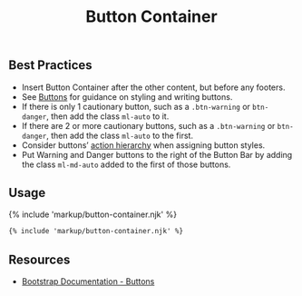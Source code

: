﻿---
title: Button Container
summary: The Button Container collects a series of related buttons at bottom of page.
tags: button container
layout: guide
image: /img/illustrations/illus-button-container.svg
imageAlt: 
social:
  title: Button Container
  description: The Button Container collects a series of related buttons at bottom of page.
  image:
eleventyNavigation:
  key: Button Container
  parent: Components
  order: 70
  excerpt: The Button Container collects a series of related buttons at bottom of page.
  img: /img/illustrations/illus-button-container.svg
---
## Best Practices

- Insert Button Container after the other content, but before any footers.
- See [Buttons](/components/buttons) for guidance on styling and writing buttons.
- If there is only 1 cautionary button, such as a `.btn-warning` or `btn-danger`, then add the class `ml-auto` to it.
- If there are 2 or more cautionary buttons, such as a `.btn-warning` or `btn-danger`, then add the class `ml-auto` to the first.
- Consider buttons’ [action hierarchy](/components/buttons) when assigning button styles.
- Put Warning and Danger buttons to the right of the Button Bar by adding the class `ml-md-auto` added to the first of those buttons.

## Usage

{% include 'markup/button-container.njk' %}

``` html
{% include 'markup/button-container.njk' %}
```
## Resources
* <a href="https://getbootstrap.com/docs/4.5/components/buttons/" target="_blank">Bootstrap Documentation - Buttons</a>
